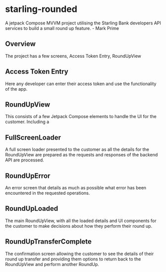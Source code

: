 # starling-rounded


A jetpack Compose MVVM project utilising the Starling Bank developers API services to build a small 
round up feature. - Mark Prime

## Overview

The project has a few screens, Access Token Entry, RoundUpView 

## Access Token Entry

Here any developer can enter their access token and use the functionality of the app.

## RoundUpView

This consists of a few Jetpack Compose elements to handle the UI for the customer. Including a 

## FullScreenLoader
A full screen loader presented to the customer as all the details for the RoundUpView are prepared as the requests and responses of the backend API are processed.

## RoundUpError
An error screen that details as much as possible what error has been encountered in the requested operations.

## RoundUpLoaded
The main RoundUpView, with all the loaded details and UI components for the customer to make decisions about how they perform their round up.

## RoundUpTransferComplete

The confirmation screen allowing the customer to see the details of their round up transfer and providing them options to return back to the RoundUpView and perform another RoundUp.

